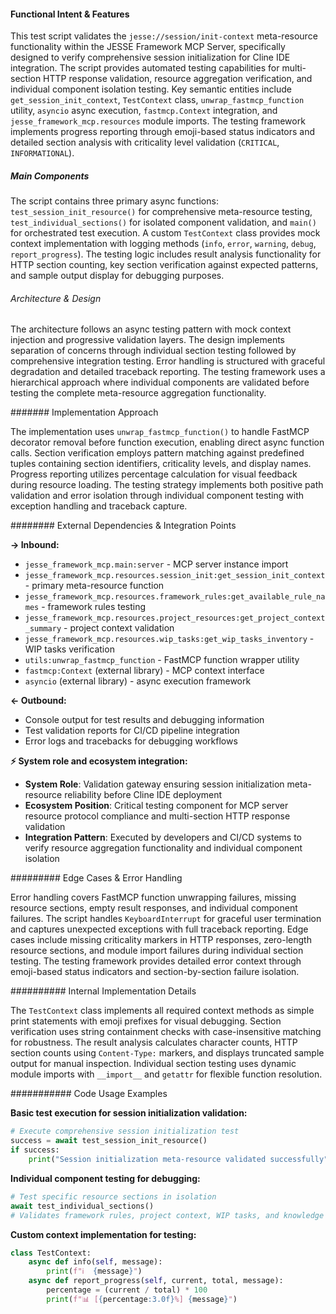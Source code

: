 <!-- CACHE_METADATA_START -->
<!-- Source File: {PROJECT_ROOT}/jesse-framework-mcp/tests/test_session_init_resource.py -->
<!-- Cached On: 2025-07-06T19:32:42.716523 -->
<!-- Source Modified: 2025-07-01T08:59:29.269995 -->
<!-- Cache Version: 1.0 -->
<!-- CACHE_METADATA_END -->

#### Functional Intent & Features

This test script validates the `jesse://session/init-context` meta-resource functionality within the JESSE Framework MCP Server, specifically designed to verify comprehensive session initialization for Cline IDE integration. The script provides automated testing capabilities for multi-section HTTP response validation, resource aggregation verification, and individual component isolation testing. Key semantic entities include `get_session_init_context`, `TestContext` class, `unwrap_fastmcp_function` utility, `asyncio` async execution, `fastmcp.Context` integration, and `jesse_framework_mcp.resources` module imports. The testing framework implements progress reporting through emoji-based status indicators and detailed section analysis with criticality level validation (`CRITICAL`, `INFORMATIONAL`).

##### Main Components

The script contains three primary async functions: `test_session_init_resource()` for comprehensive meta-resource testing, `test_individual_sections()` for isolated component validation, and `main()` for orchestrated test execution. A custom `TestContext` class provides mock context implementation with logging methods (`info`, `error`, `warning`, `debug`, `report_progress`). The testing logic includes result analysis functionality for HTTP section counting, key section verification against expected patterns, and sample output display for debugging purposes.

###### Architecture & Design

The architecture follows an async testing pattern with mock context injection and progressive validation layers. The design implements separation of concerns through individual section testing followed by comprehensive integration testing. Error handling is structured with graceful degradation and detailed traceback reporting. The testing framework uses a hierarchical approach where individual components are validated before testing the complete meta-resource aggregation functionality.

####### Implementation Approach

The implementation uses `unwrap_fastmcp_function()` to handle FastMCP decorator removal before function execution, enabling direct async function calls. Section verification employs pattern matching against predefined tuples containing section identifiers, criticality levels, and display names. Progress reporting utilizes percentage calculation for visual feedback during resource loading. The testing strategy implements both positive path validation and error isolation through individual component testing with exception handling and traceback capture.

######## External Dependencies & Integration Points

**→ Inbound:**
- `jesse_framework_mcp.main:server` - MCP server instance import
- `jesse_framework_mcp.resources.session_init:get_session_init_context` - primary meta-resource function
- `jesse_framework_mcp.resources.framework_rules:get_available_rule_names` - framework rules testing
- `jesse_framework_mcp.resources.project_resources:get_project_context_summary` - project context validation
- `jesse_framework_mcp.resources.wip_tasks:get_wip_tasks_inventory` - WIP tasks verification
- `utils:unwrap_fastmcp_function` - FastMCP function wrapper utility
- `fastmcp:Context` (external library) - MCP context interface
- `asyncio` (external library) - async execution framework

**← Outbound:**
- Console output for test results and debugging information
- Test validation reports for CI/CD pipeline integration
- Error logs and tracebacks for debugging workflows

**⚡ System role and ecosystem integration:**
- **System Role**: Validation gateway ensuring session initialization meta-resource reliability before Cline IDE deployment
- **Ecosystem Position**: Critical testing component for MCP server resource protocol compliance and multi-section HTTP response validation
- **Integration Pattern**: Executed by developers and CI/CD systems to verify resource aggregation functionality and individual component isolation

######### Edge Cases & Error Handling

Error handling covers FastMCP function unwrapping failures, missing resource sections, empty result responses, and individual component failures. The script handles `KeyboardInterrupt` for graceful user termination and captures unexpected exceptions with full traceback reporting. Edge cases include missing criticality markers in HTTP responses, zero-length resource sections, and module import failures during individual section testing. The testing framework provides detailed error context through emoji-based status indicators and section-by-section failure isolation.

########## Internal Implementation Details

The `TestContext` class implements all required context methods as simple print statements with emoji prefixes for visual debugging. Section verification uses string containment checks with case-insensitive matching for robustness. The result analysis calculates character counts, HTTP section counts using `Content-Type:` markers, and displays truncated sample output for manual inspection. Individual section testing uses dynamic module imports with `__import__` and `getattr` for flexible function resolution.

########### Code Usage Examples

**Basic test execution for session initialization validation:**
```python
# Execute comprehensive session initialization test
success = await test_session_init_resource()
if success:
    print("Session initialization meta-resource validated successfully")
```

**Individual component testing for debugging:**
```python
# Test specific resource sections in isolation
await test_individual_sections()
# Validates framework rules, project context, WIP tasks, and knowledge indexes separately
```

**Custom context implementation for testing:**
```python
class TestContext:
    async def info(self, message):
        print(f"ℹ️  {message}")
    async def report_progress(self, current, total, message):
        percentage = (current / total) * 100
        print(f"📊 [{percentage:3.0f}%] {message}")
```
